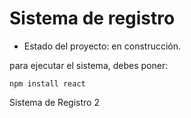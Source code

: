<h1> Sistema de registro</h1>

- Estado del proyecto: en construcción.

para ejecutar el sistema, debes poner:

```npm install react```

Sistema de Registro 2
